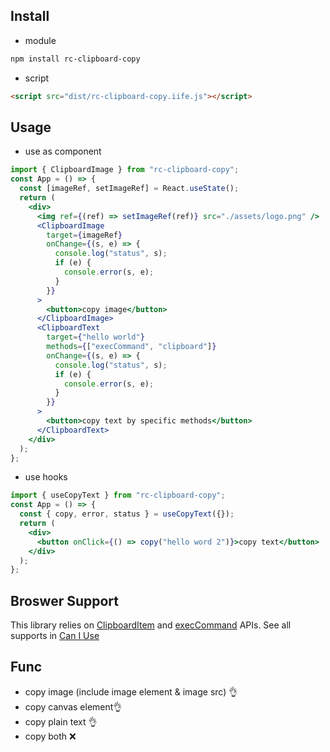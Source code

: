 ## Install

- module

```bash
npm install rc-clipboard-copy
```

- script

```html
<script src="dist/rc-clipboard-copy.iife.js"></script>
```

## Usage

- use as component

```jsx
import { ClipboardImage } from "rc-clipboard-copy";
const App = () => {
  const [imageRef, setImageRef] = React.useState();
  return (
    <div>
      <img ref={(ref) => setImageRef(ref)} src="./assets/logo.png" />
      <ClipboardImage
        target={imageRef}
        onChange={(s, e) => {
          console.log("status", s);
          if (e) {
            console.error(s, e);
          }
        }}
      >
        <button>copy image</button>
      </ClipboardImage>
      <ClipboardText
        target={"hello world"}
        methods={["execCommand", "clipboard"]}
        onChange={(s, e) => {
          console.log("status", s);
          if (e) {
            console.error(s, e);
          }
        }}
      >
        <button>copy text by specific methods</button>
      </ClipboardText>
    </div>
  );
};
```

- use hooks

```jsx
import { useCopyText } from "rc-clipboard-copy";
const App = () => {
  const { copy, error, status } = useCopyText({});
  return (
    <div>
      <button onClick={() => copy("hello word 2")}>copy text</button>
    </div>
  );
};
```

## Broswer Support

This library relies on [ClipboardItem](https://developer.mozilla.org/en-US/docs/Web/API/ClipboardItem) and [execCommand](https://developer.mozilla.org/en-US/docs/Web/API/Document/execCommand) APIs. See all supports in [Can I Use](https://caniuse.com/mdn-api_clipboarditem)

## Func

- copy image (include image element & image src) 👌
- copy canvas element👌
- copy plain text 👌
- copy both ❌
